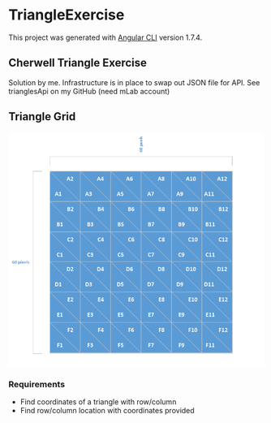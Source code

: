 # TriangleExercise

This project was generated with [Angular CLI](https://github.com/angular/angular-cli) version 1.7.4.

## Cherwell Triangle Exercise 

Solution by me. Infrastructure is in place to swap out JSON file for API. See trianglesApi on my GitHub (need mLab account)

## Triangle Grid

![triangle-grid](./src/assets/triangleGrid.png)

### Requirements

* Find coordinates of a triangle with row/column
* Find row/column location with coordinates provided